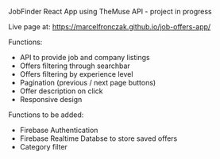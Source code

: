 JobFinder React App using TheMuse API - project in progress

Live page at: https://marcelfronczak.github.io/job-offers-app/

Functions: 
- API to provide job and company listings
- Offers filtering through searchbar
- Offers filtering by experience level
- Pagination (previous / next page buttons)
- Offer description on click
- Responsive design

Functions to be added:
- Firebase Authentication
- Firebase Realtime Databse to store saved offers
- Category filter
